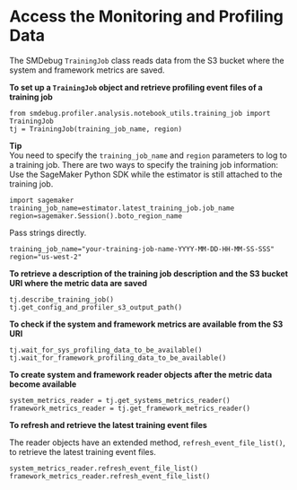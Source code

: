 # Access the Monitoring and Profiling Data<a name="debugger-analyze-data-profiling"></a>

The SMDebug `TrainingJob` class reads data from the S3 bucket where the system and framework metrics are saved\. 

**To set up a `TrainingJob` object and retrieve profiling event files of a training job**

```
from smdebug.profiler.analysis.notebook_utils.training_job import TrainingJob
tj = TrainingJob(training_job_name, region)
```

**Tip**  
You need to specify the `training_job_name` and `region` parameters to log to a training job\. There are two ways to specify the training job information:   
Use the SageMaker Python SDK while the estimator is still attached to the training job\.  

  ```
  import sagemaker
  training_job_name=estimator.latest_training_job.job_name
  region=sagemaker.Session().boto_region_name
  ```
Pass strings directly\.  

  ```
  training_job_name="your-training-job-name-YYYY-MM-DD-HH-MM-SS-SSS"
  region="us-west-2"
  ```

**To retrieve a description of the training job description and the S3 bucket URI where the metric data are saved**

```
tj.describe_training_job()
tj.get_config_and_profiler_s3_output_path()
```

**To check if the system and framework metrics are available from the S3 URI**

```
tj.wait_for_sys_profiling_data_to_be_available()
tj.wait_for_framework_profiling_data_to_be_available()
```

**To create system and framework reader objects after the metric data become available**

```
system_metrics_reader = tj.get_systems_metrics_reader()
framework_metrics_reader = tj.get_framework_metrics_reader()
```

**To refresh and retrieve the latest training event files**

The reader objects have an extended method, `refresh_event_file_list()`, to retrieve the latest training event files\.

```
system_metrics_reader.refresh_event_file_list()
framework_metrics_reader.refresh_event_file_list()
```